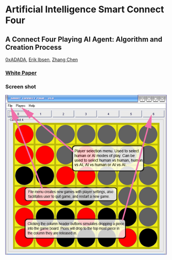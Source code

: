 Artificial Intelligence Smart Connect Four
==================

## A Connect Four Playing AI Agent: Algorithm and Creation Process

[0xADADA](mailto:github.com@0xadada.pub),
[Erik Ibsen](mailto:eibsen@ccs.neu.edu),
[Zhang Chen](mailto:chen@ccs.neu.edu)

### [White Paper](https://0xadada.pub/2003/12/15/connect-four-playing-ai-agent/)

### Screen shot
![screen shot](screen.gif)
